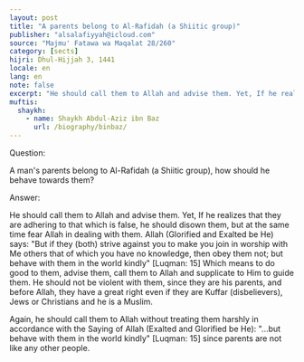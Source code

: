 ```yaml
---
layout: post
title: "A parents belong to Al-Rafidah (a Shiitic group)"
publisher: "alsalafiyyah@icloud.com"
source: "Majmu' Fatawa wa Maqalat 28/260"
category: [sects]
hijri: Dhul-Hijjah 3, 1441
locale: en
lang: en
note: false
excerpt: "He should call them to Allah and advise them. Yet, If he realizes that they are adhering to that which is false, he should disown them, but at the same time fear Allah in dealing with them."
muftis:
  shaykh: 
    - name: Shaykh Abdul-Aziz ibn Baz
      url: /biography/binbaz/
---
```


Question: 

A man's parents belong to Al-Rafidah (a Shiitic group), how should he behave towards them?

Answer:

He should call them to Allah and advise them. Yet, If he realizes that they are adhering to that which is false, he should disown them, but at the same time fear Allah in dealing with them. Allah (Glorified and Exalted be He) says: "But if they (both) strive against you to make you join in worship with Me others that of which you have no knowledge, then obey them not; but behave with them in the world kindly" [Luqman: 15] Which means to do good to them, advise them, call them to Allah and supplicate to Him to guide them. He should not be violent with them, since they are his parents, and before Allah, they have a great right even if they are Kuffar (disbelievers), Jews or Christians and he is a Muslim. 

Again, he should call them to Allah without treating them harshly in accordance with the Saying of Allah (Exalted and Glorified be He): "...but behave with them in the world kindly" [Luqman: 15] since parents are not like any other people.
